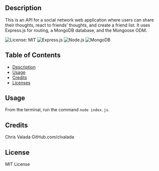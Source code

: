 ## Description

This is an API for a social network web application where users can share their thoughts, react to friends’ thoughts, and create a friend list. It uses Express.js for routing, a MongoDB database, and the Mongoose ODM. 

![License: MIT](https://img.shields.io/badge/License-MIT-yellow.svg)
![Express.js](https://img.shields.io/badge/Express.js-blue.svg)
![Node.js](https://img.shields.io/badge/Node.js-grey.svg)
![MongoDB](https://img.shields.io/badge/MongoDB-green.svg)


## Table of Contents

- [Description](#description)
- [Usage](#usage)
- [Credits](#credits)
- [Licenses](#licenses)

## Usage

From the terminal, run the command `node index.js`.

## Credits

Chris Valada
GitHub.com/clvalada

## License

MIT License